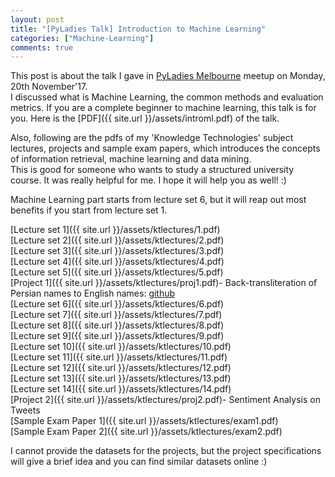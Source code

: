 ```yaml
---
layout: post
title: "[PyLadies Talk] Introduction to Machine Learning"
categories: ["Machine-Learning"]
comments: true
---
```


This post is about the talk I gave in [PyLadies Melbourne](https://www.meetup.com/en-AU/PyLadies-Melbourne/events/241058465/) meetup on Monday, 20th November'17.  
I discussed what is Machine Learning, the common methods and evaluation metrics. If you are a complete beginner to machine learning, this talk is for you. Here is the [PDF]({{ site.url }}/assets/introml.pdf) of the talk.  
  
Also, following are the pdfs of my 'Knowledge Technologies' subject lectures, projects and sample exam papers, which introduces the concepts of information retrieval, machine learning and data mining.  
This is good for someone who wants to study a structured university course. It was really helpful for me. I hope it will help you as well! :)

Machine Learning part starts from lecture set 6, but it will reap out most benefits if you start from lecture set 1.

[Lecture set 1]({{ site.url }}/assets/ktlectures/1.pdf)  
[Lecture set 2]({{ site.url }}/assets/ktlectures/2.pdf)  
[Lecture set 3]({{ site.url }}/assets/ktlectures/3.pdf)  
[Lecture set 4]({{ site.url }}/assets/ktlectures/4.pdf)  
[Lecture set 5]({{ site.url }}/assets/ktlectures/5.pdf)  
[Project 1]({{ site.url }}/assets/ktlectures/proj1.pdf)- Back-transliteration of Persian names to English names: [github](https://github.com/alisha17/persian-to-english)  
[Lecture set 6]({{ site.url }}/assets/ktlectures/6.pdf)  
[Lecture set 7]({{ site.url }}/assets/ktlectures/7.pdf)  
[Lecture set 8]({{ site.url }}/assets/ktlectures/8.pdf)  
[Lecture set 9]({{ site.url }}/assets/ktlectures/9.pdf)  
[Lecture set 10]({{ site.url }}/assets/ktlectures/10.pdf)  
[Lecture set 11]({{ site.url }}/assets/ktlectures/11.pdf)  
[Lecture set 12]({{ site.url }}/assets/ktlectures/12.pdf)  
[Lecture set 13]({{ site.url }}/assets/ktlectures/13.pdf)  
[Lecture set 14]({{ site.url }}/assets/ktlectures/14.pdf)  
[Project 2]({{ site.url }}/assets/ktlectures/proj2.pdf)- Sentiment Analysis on Tweets  
[Sample Exam Paper 1]({{ site.url }}/assets/ktlectures/exam1.pdf)  
[Sample Exam Paper 2]({{ site.url }}/assets/ktlectures/exam2.pdf)  

I cannot provide the datasets for the projects, but the project specifications will give a brief idea and you can find similar datasets online :)










